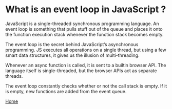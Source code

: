 # What is an event loop in JavaScript ?

JavaScript is a single-threaded synchronous programming language. An event loop is something that pulls stuff out of the queue and places it onto the function execution stack whenever the function stack becomes empty. 

The event loop is the secret behind JavaScript’s asynchronous programming. JS executes all operations on a single thread, but using a few smart data structures, it gives us the illusion of multi-threading.

Whenever an async function is called, it is sent to a builtin browser API. The language itself is single-threaded, but the browser APIs act as separate threads.

The event loop constantly checks whether or not the call stack is empty. If it is empty, new functions are added from the event queue.


[Home](https://github.com/subratsir/DSA-JavaScript/blob/main/subratsir/README.md)
